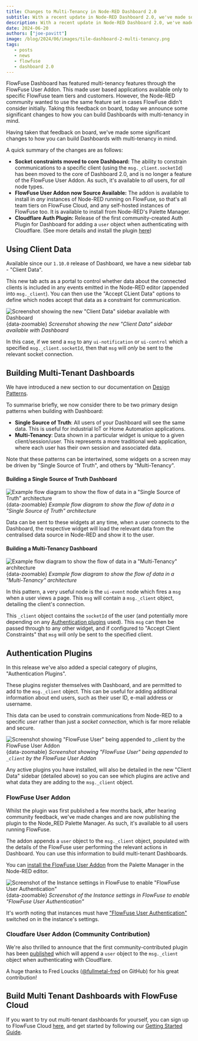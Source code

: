 ```yaml
---
title: Changes to Multi-Tenancy in Node-RED Dashboard 2.0
subtitle: With a recent update in Node-RED Dashboard 2.0, we've made some significant changes to the multi-tenancy feature set. Discover what's new and how it can benefit your projects.
description: With a recent update in Node-RED Dashboard 2.0, we've made some significant changes to the multi-tenancy feature. Discover what's new and how it can benefit your projects.
date: 2024-06-20
authors: ["joe-pavitt"]
image: /blog/2024/06/images/tile-dashboard-2-multi-tenancy.png
tags:
   - posts
   - news
   - flowfuse
   - dashboard 2.0
---
```


FlowFuse Dashboard has featured multi-tenancy features through the FlowFuse User Addon. This made user based applications available only to specific FlowFuse team tiers and customers. However, the Node-RED community wanted to use the same feature set in cases FlowFuse didn't consider initially. Taking this feedback on board, today we announce some significant changes to how you can build Dashboards with multi-tenancy in mind.

Having taken that feedback on board, we've made some significant changes to how you can build Dashboards with multi-tenancy in mind.

<!--more-->

A quick summary of the changes are as follows:

- **Socket constraints moved to core Dashboard:** The ability to constrain communications to a specific client (using the `msg._client.socketId`) has been moved to the core of Dashboard 2.0, and is no longer a feature of the FlowFuse User Addon. As such, it's available to _all_ users, for _all_ node types.
- **FlowFuse User Addon now Source Available:** The addon is available to install in _any_ instances of Node-RED running on FlowFuse, so that's all team tiers on FlowFuse Cloud, and any self-hosted instances of FlowFuse too. It is available to install from Node-RED's Palette Manager.
- **Cloudflare Auth Plugin:** Release of the first community-created Auth Plugin for Dashboard for adding a `user` object when authenticating with Cloudflare. (See more details and install the plugin [here](https://flows.nodered.org/node/@fullmetal-fred/node-red-dashboard-2-cloudflare-auth))

## Using Client Data

Available since our `1.10.0` release of Dashboard, we have a new sidebar tab - "Client Data". 

This new tab acts as a portal to control whether data about the connected clients is included in any events emitted in the Node-RED editor (appended into `msg._client`). You can then use the "Accept CLient Data" options to define which nodes accept that data as a constraint for communication.

![Screenshot showing the new "Client Data" sidebar available with Dashboard](./images/dashboard-multi-tenancy-sidebar.png){data-zoomable}
_Screenshot showing the new "Client Data" sidebar available with Dashboard_

In this case, if we send a `msg` to any `ui-notification` or `ui-control` which a specified `msg._client.socketId`, then that `msg` will _only_ be sent to the relevant socket connection.

## Building Multi-Tenant Dashboards

We have introduced a new section to our documentation on [Design Patterns](https://dashboard.flowfuse.com/getting-started.html#design-patterns).

To summarise briefly, we now consider there to be two primary design patterns when building with Dashboard:

- **Single Source of Truth**: All users of your Dashboard will see the same data. This is useful for industrial IoT or Home Automation applications.
- **Multi-Tenancy**: Data shown in a particular widget is unique to a given client/session/user. This represents a more traditional web application, where each user has their own session and associated data.

Note that these patterns can be intertwined, some widgets on a screen may be driven by "Single Source of Truth", and others by "Multi-Tenancy".

#### Building a Single Source of Truth Dashboard

![Example flow diagram to show the flow of data in a "Single Source of Truth" architecture](./images/design-pattern-single.png){data-zoomable}
_Example flow diagram to show the flow of data in a "Single Source of Truth" architecture_

Data can be sent to these widgets at any time, when a user connects to the Dashboard, the respective widget will load the relevant data from the centralised data source in Node-RED and show it to the user.

#### Building a Multi-Tenancy Dashboard

![Example flow diagram to show the flow of data in a "Multi-Tenancy" architecture](./images/design-pattern-client.png){data-zoomable}
_Example flow diagram to show the flow of data in a "Multi-Tenancy" architecture_

In this pattern, a very useful node is the `ui-event` node which fires a `msg` when a user views a page. This `msg` will contain a `msg._client` object, detailing the client's connection.

This `_client` object contains the `socketId` of the user (and potentially more depending on any [Authentication plugins](#authentication-plugins) used). This `msg` can then be passed through to any other widget, and if configured to "Accept Client Constraints" that `msg` will only be sent to the specified client.

## Authentication Plugins

In this release we've also added a special category of plugins, "Authentication Plugins". 

These plugins register themselves with Dashboard, and are permitted to add to the `msg._client` object. This can be useful for adding additional information about end users, such as their user ID, e-mail address or username.

This data can be used to constrain communications from Node-RED to a specific _user_ rather than just a _socket connection_, which is far more reliable and secure.

![Screenshot showing "FlowFuse User" being appended to `_client` by the FlowFuse User Addon](./images/dashboard-include-client-data.png){data-zoomable}
_Screenshot showing "FlowFuse User" being appended to `_client` by the FlowFuse User Addon_

Any active plugins you have installed, will also be detailed in the new "Client Data" sidebar (detailed above) so you can see which plugins are active and what data they are adding to the `msg._client` object.

### FlowFuse User Addon

Whilst the plugin was first published a few months back, after hearing community feedback, we've made changes and are now publishing the plugin to the Node_RED Palette Manager. As such, it's available to all users running FlowFuse.

The addon appends a `user` object to the `msg._client` object, populated with the details of the FlowFuse user performing the relevant actions in Dashboard. You can use this information to build multi-tenant Dashboards.

You can [install the FlowFuse User Addon](https://flows.nodered.org/node/@flowfuse/node-red-dashboard-2-user-addon) from the Palette Manager in the Node-RED editor.

![Screenshot of the Instance settings in FlowFuse to enable "FlowFuse User Authentication"](./images/flowfuse-instance-security.png){data-zoomable}
_Screenshot of the Instance settings in FlowFuse to enable "FlowFuse User Authentication"_

It's worth noting that instances must have ["FlowFuse User Authentication"](https://flowfuse.com/blog/2024/04/displaying-logged-in-users-on-dashboard/#enabling-flowfuse-user-authentication) switched on in the instance's settings.


### Cloudfare User Addon (Community Contribution)

We're also thrilled to announce that the first community-contributed plugin has been [published](https://flows.nodered.org/node/@fullmetal-fred/node-red-dashboard-2-cloudflare-auth) which will append a `user` object to the `msg._client` object when authenticating with Cloudflare.

A huge thanks to Fred Loucks ([@fullmetal-fred](https://github.com/fullmetal-fred) on GitHub) for his great contribution!

## Build Multi Tenant Dashboards with FlowFuse Cloud

If you want to try out multi-tenant dashboards for yourself, you can sign up to FlowFuse Cloud [here](https://app.flowfuse.com/account/create), and get started by following our [Getting Started Guide](https://dashboard.flowfuse.com/user/multi-tenancy.html#building-multi-tenant-dashboards).